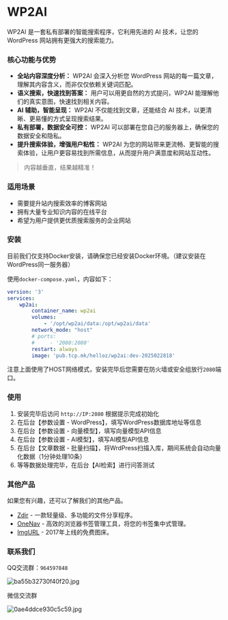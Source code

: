 # WP2AI

WP2AI 是一套私有部署的智能搜索程序，它利用先进的 AI 技术，让您的 WordPress 网站拥有更强大的搜索能力。

### 核心功能与优势
* **全站内容深度分析：** WP2AI 会深入分析您 WordPress 网站的每一篇文章，理解其内容含义，而非仅仅依赖关键词匹配。
* **语义搜索，快速找到答案：** 用户可以用更自然的方式提问，WP2AI 能理解他们的真实意图，快速找到相关内容。
* **AI 辅助，智能呈现：** WP2AI 不仅能找到文章，还能结合 AI 技术，以更清晰、更易懂的方式呈现搜索结果。
* **私有部署，数据安全可控：** WP2AI 可以部署在您自己的服务器上，确保您的数据安全和隐私。
* **提升搜索体验，增强用户粘性：** WP2AI 为您的网站带来更流畅、更智能的搜索体验，让用户更容易找到所需信息，从而提升用户满意度和网站互动性。

> 内容越垂直，结果越精准！

### 适用场景

* 需要提升站内搜索效率的博客网站
* 拥有大量专业知识内容的在线平台
* 希望为用户提供更优质搜索服务的企业网站

### 安装

目前我们仅支持Docker安装，请确保您已经安装Docker环境。（建议安装在WordPress同一服务器）

使用`docker-compose.yaml`，内容如下：

```yaml
version: '3'
services:
    wp2ai:
        container_name: wp2ai
        volumes:
            - '/opt/wp2ai/data:/opt/wp2ai/data'
        network_mode: "host"
        # ports:
        #     - '2080:2080'
        restart: always
        image: 'pub.tcp.mk/helloz/wp2ai:dev-2025022818'
```

注意上面使用了HOST网络模式，安装完毕后您需要在防火墙或安全组放行`2080`端口。

### 使用

1. 安装完毕后访问 `http://IP:2080` 根据提示完成初始化
2. 在后台【参数设置 - WordPress】，填写WordPress数据库地址等信息
3. 在后台【参数设置 - 向量模型】，填写向量模型API信息
4. 在后台【参数设置 - AI模型】，填写AI模型API信息
5. 在后台【文章数据 - 批量扫描】，将WrdPress扫描入库，期间系统会自动向量化数据（1分钟处理10条）
6. 等等数据处理完毕，在后台【AI检索】进行问答测试

### 其他产品

如果您有兴趣，还可以了解我们的其他产品。

* [Zdir](https://www.zdir.pro/zh/) - 一款轻量级、多功能的文件分享程序。
* [OneNav](https://www.onenav.top/) - 高效的浏览器书签管理工具，将您的书签集中式管理。
* [ImgURL](https://www.imgurl.org/) - 2017年上线的免费图床。

### 联系我们

QQ交流群：`964597848`

![ba55b32730f40f20.jpg](https://img.rss.ink/imgs/2025/02/28/ba55b32730f40f20.jpg)

微信交流群

![0ae4ddce930c5c59.jpg](https://img.rss.ink/imgs/2025/02/28/0ae4ddce930c5c59.jpg)